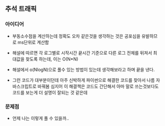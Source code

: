 ## 추석 트래픽

### 아이디어

- 부동소수점을 계산하는데 정확도 오차 같은것을 생각하는 것은 공포심을 유발하므로
  ms단위로 계산함

- 해설에 따르면 각 로그별로 시작시간 끝시간 기준으로 다른 로그 전체를 뒤져서
  최대값을 찾도록 하는데, 이는 O(N\*N)

- 해설에서 o(NlogN)으로 풀수 있는 방법이 있는데 생각해보라고 하며 끝을 낸다.

- 그런 코드가 대부분이던데 아주 신박하게 파이썬으로 해결한 코드를 찾아서 나름 자바스크립트로 바꿔봄
  심지어 이 해결책은 코드도 간단해서 아마 말로 쓰는것보다도 코드를 보는게 더 설명이 잘되는 것 같은데

### 문제점

- 언제 나는 이렇게 풀 수 있을까..
